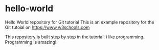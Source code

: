 # hello-world
Hello World repository for Git tutorial
This is an example repository for the Git tutoial on https://www.w3schools.com

This repository is built step by step in the tutorial.
i like programming.
Programming is amazing!
